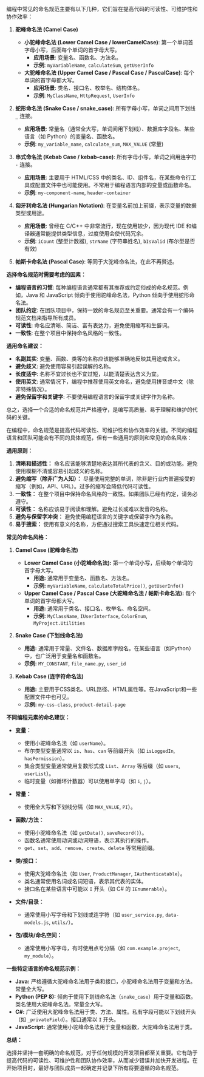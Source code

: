 编程中常见的命名规范主要有以下几种，它们旨在提高代码的可读性、可维护性和协作效率：

1. **驼峰命名法 (Camel Case)**
    
    - **小驼峰命名法 (Lower Camel Case / lowerCamelCase)**: 第一个单词首字母小写，后面每个单词的首字母大写。
        - **应用场景**: 变量名、函数名、方法名。
        - **示例**: `myVariableName`, `calculateSum`, `getUserInfo`
    - **大驼峰命名法 (Upper Camel Case / Pascal Case / PascalCase)**: 每个单词的首字母都大写。
        - **应用场景**: 类名、接口名、枚举名、结构体名。
        - **示例**: `MyClassName`, `HttpRequest`, `UserInfo`
2. **蛇形命名法 (Snake Case / snake_case)**: 所有字母小写，单词之间用下划线 `_` 连接。
    
    - **应用场景**: 常量名（通常全大写，单词间用下划线）、数据库字段名、某些语言（如 Python）的变量名、函数名。
    - **示例**: `my_variable_name`, `calculate_sum`, `MAX_VALUE` (常量)
3. **串式命名法 (Kebab Case / kebab-case)**: 所有字母小写，单词之间用连字符 `-` 连接。
    
    - **应用场景**: 主要用于 HTML/CSS 中的类名、ID、组件名，在某些命令行工具或配置文件中也可能使用。不常用于编程语言内部的变量或函数命名。
    - **示例**: `my-component-name`, `header-container`
4. **匈牙利命名法 (Hungarian Notation)**: 在变量名前加上前缀，表示变量的数据类型或用途。
    
    - **应用场景**: 曾经在 C/C++ 中非常流行，现在使用较少，因为现代 IDE 和编译器通常能提供类型信息，过度使用会使代码冗余。
    - **示例**: `iCount` (整型计数器), `strName` (字符串姓名), `bIsValid` (布尔型是否有效)
5. **帕斯卡命名法 (Pascal Case)**: 等同于大驼峰命名法，在此不再赘述。
    

**选择命名规范时需要考虑的因素：**

- **编程语言的习惯**: 每种编程语言通常都有其推荐或约定俗成的命名规范。例如，Java 和 JavaScript 倾向于使用驼峰命名法，Python 倾向于使用蛇形命名法。
- **团队约定**: 在团队项目中，保持一致的命名规范至关重要。通常会有一个编码规范文档来指导所有成员。
- **可读性**: 命名应清晰、简洁、富有表达力，避免使用缩写和生僻词。
- **一致性**: 在整个项目中保持命名风格的一致性。

**通用命名建议：**

- **名副其实**: 变量、函数、类等的名称应该能够准确地反映其用途或含义。
- **避免歧义**: 避免使用容易引起误解的名称。
- **长度适中**: 名称不宜过长也不宜过短，以能清楚表达含义为宜。
- **使用英文**: 通常情况下，编程中推荐使用英文命名，避免使用拼音或中文（除非特殊情况）。
- **避免保留字和关键字**: 不要使用编程语言的保留字或关键字作为名称。

总之，选择一个合适的命名规范并严格遵守，是编写高质量、易于理解和维护的代码的关键。

在编程中，命名规范是提高代码可读性、可维护性和协作效率的关键。不同的编程语言和团队可能会有不同的具体规范，但有一些通用的原则和常见的命名风格：

**通用原则：**

1. **清晰和描述性：** 命名应该能够清楚地表达其所代表的含义、目的或功能。避免使用模糊不清或容易引起歧义的名称。
2. **避免缩写（除非广为人知）：** 尽量使用完整的单词，除非是行业内普遍接受的缩写（例如，API、URL）。过多的缩写会降低代码可读性。
3. **一致性：** 在整个项目中保持命名风格的一致性。如果团队已经有约定，请务必遵守。
4. **可读性：** 名称应该易于阅读和理解。避免过长或难以发音的名称。
5. **避免与保留字冲突：** 避免使用编程语言的关键字或保留字作为名称。
6. **易于搜索：** 使用有意义的名称，方便通过搜索工具快速定位相关代码。

**常见的命名风格：**

1. **Camel Case (驼峰命名法)**
    
    - **Lower Camel Case (小驼峰命名法):** 第一个单词小写，后续每个单词的首字母大写。
        - **用途:** 通常用于变量名、函数名、方法名。
        - **示例:** `myVariableName`, `calculateTotalPrice()`, `getUserInfo()`
    - **Upper Camel Case / Pascal Case (大驼峰命名法 / 帕斯卡命名法):** 每个单词的首字母都大写。
        - **用途:** 通常用于类名、接口名、枚举名、命名空间。
        - **示例:** `MyClassName`, `IUserInterface`, `ColorEnum`, `MyProject.Utilities`
2. **Snake Case (下划线命名法)**
    
    - **用途:** 通常用于常量、文件名、数据库字段名。在某些语言（如Python）中，也广泛用于变量名和函数名。
    - **示例:** `MY_CONSTANT`, `file_name.py`, `user_id`
3. **Kebab Case (连字符命名法)**
    
    - **用途:** 主要用于CSS类名、URL路径、HTML属性等。在JavaScript和一些配置文件中也可见。
    - **示例:** `my-css-class`, `product-detail-page`

**不同编程元素的命名建议：**

- **变量：**
    
    - 使用小驼峰命名法（如 `userName`）。
    - 布尔类型变量通常以 `is`、`has`、`can` 等前缀开头（如 `isLoggedIn`, `hasPermission`）。
    - 集合类型变量通常使用复数形式或 `List`、`Array` 等后缀（如 `users`, `userList`）。
    - 临时变量（如循环计数器）可以使用单字母（如 `i`, `j`）。
- **常量：**
    
    - 使用全大写和下划线分隔（如 `MAX_VALUE`, `PI`）。
- **函数/方法：**
    
    - 使用小驼峰命名法（如 `getData()`, `saveRecord()`）。
    - 函数名通常使用动词或动词短语，表示其执行的操作。
    - `get`、`set`、`add`、`remove`、`create`、`delete` 等常用前缀。
- **类/接口：**
    
    - 使用大驼峰命名法（如 `User`, `ProductManager`, `IAuthenticatable`）。
    - 类名通常使用名词或名词短语，表示其代表的实体。
    - 接口名在某些语言中可能以 `I` 开头（如 C# 的 `IEnumerable`）。
- **文件/目录：**
    
    - 通常使用小写字母和下划线或连字符（如 `user_service.py`, `data-models.js`, `utils/`）。
- **包/模块/命名空间：**
    
    - 通常使用小写字母，有时使用点号分隔（如 `com.example.project`, `my_module`）。

**一些特定语言的命名规范示例：**

- **Java:** 严格遵循大驼峰命名法用于类和接口，小驼峰命名法用于变量和方法。常量全大写。
- **Python (PEP 8):** 倾向于使用下划线命名法（`snake_case`）用于变量和函数。类名使用大驼峰命名法。常量全大写。
- **C#:** 广泛使用大驼峰命名法用于类、方法、属性。私有字段可能以下划线开头（如 `_privateField`）。接口通常以 `I` 开头。
- **JavaScript:** 通常使用小驼峰命名法用于变量和函数，大驼峰命名法用于类。

**总结：**

选择并坚持一套明确的命名规范，对于任何规模的开发项目都至关重要。它有助于提高代码的可读性、可维护性和团队协作效率，从而减少错误并加快开发进程。在开始项目时，最好与团队成员一起确定并记录下所有将要遵循的命名规范。